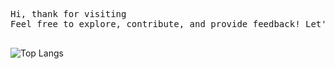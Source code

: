 <pre>
Hi, thank for visiting
Feel free to explore, contribute, and provide feedback! Let's build something awesome together.
  
</pre> 
![Top Langs](https://github-readme-stats.vercel.app/api/top-langs/?username=Ananddudi&size_weight=0.5&count_weight=0.5)
